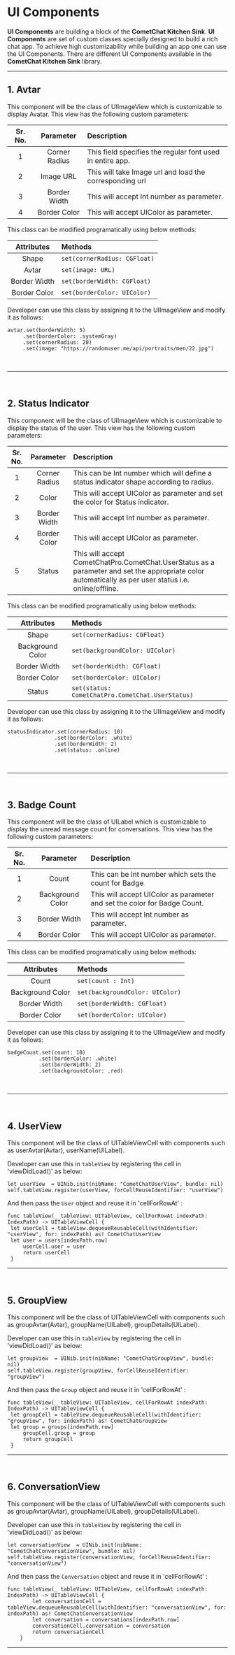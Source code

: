 

# UI Components

**UI Components** are building a block of the **CometChat Kitchen Sink**. **UI Components** are set of custom classes specially designed to build a rich chat app. To achieve high customizability while building an app one can use the UI Components. There are different UI Components available in the **CometChat Kitchen Sink** library.

---
## 1. Avtar

This component will be the class of UIImageView which is customizable to display Avatar. This view has the following custom parameters:

| **Sr. No.**| **Parameter** | **Description** |
| :---: | :---: | :--- |
|1 | Corner Radius | This field specifies the regular font used in entire app. |
|2 | Image URL  | This will take Image url and load the corresponding url |
|3 | Border Width | This will accept Int number as parameter.  |
|4 | Border Color | This will accept UIColor as parameter. |

This class can be modified programatically using below methods: 

| **Attributes** | **Methods** |
| :---: | :--- |
| Shape | `set(cornerRadius: CGFloat)` |
| Avtar  | `set(image: URL)` |
| Border Width | `set(borderWidth: CGFloat)` |
| Border Color | `set(borderColor: UIColor)` |

Developer can use this class by assigning it to the UIImageView and modify it as follows: 

```
avtar.set(borderWidth: 5)
     .set(borderColor: .systemGray)
     .set(cornerRadius: 20)
     .set(image: "https://randomuser.me/api/portraits/men/22.jpg")
```
<br>

---

<br>


## 2. Status Indicator 

This component will be the class of UIImageView which is customizable to display the status of the user. This view has the following custom parameters:

| **Sr. No.**| **Parameter** | **Description** |
| :---: | :---: | :--- |
|1 | Corner Radius | This can be Int number which will define a status indicator shape according to radius. |
|2 | Color | This will accept UIColor as parameter and set the color for Status indicator. |
|3 | Border Width | This will accept Int number as parameter.  |
|4 | Border Color | This will accept UIColor as parameter. |
|5 | Status | This will accept CometChatPro.CometChat.UserStatus as a parameter and set the appropriate color automatically as per user status i.e. online/offline. |

This class can be modified programatically using below methods: 

| **Attributes** | **Methods** |
| :---: | :--- |
| Shape | `set(cornerRadius: CGFloat)` |
| Background Color  | `set(backgroundColor: UIColor)` |
| Border Width | `set(borderWidth: CGFloat)` |
| Border Color | `set(borderColor: UIColor)` |
| Status | `set(status: CometChatPro.CometChat.UserStatus)` |


Developer can use this class by assigning it to the UIImageView and modify it as follows: 

```
statusIndicator.set(cornerRadius: 10)
               .set(borderColor: .white)
			   .set(borderWidth: 2)
			   .set(status: .online)
```
<br>

---

<br>

## 3. Badge Count 

This component will be the class of UILabel which is customizable to display the unread message count for conversations. This view has the following custom parameters:

| **Sr. No.**| **Parameter** | **Description** |
| :---: | :---: | :--- |
|1 | Count | This can be Int number which sets the count for Badge |
|2 | Background Color | This will accept UIColor as parameter and set the color for Badge Count. |
|3 | Border Width | This will accept Int number as parameter.  |
|4 | Border Color | This will accept UIColor as parameter. |

This class can be modified programatically using below methods: 

| **Attributes** | **Methods** |
| :---: | :--- |
| Count | `set(count : Int) ` |
| Background Color  | `set(backgroundColor: UIColor)` |
| Border Width | `set(borderWidth: CGFloat)` |
| Border Color | `set(borderColor: UIColor)` |


Developer can use this class by assigning it to the UIImageView and modify it as follows: 

```
badgeCount.set(count: 10)
	      .set(borderColor: .white)
		  .set(borderWidth: 2)
	      .set(backgroundColor: .red)
```
<br>

---

<br>



## 4. UserView

This component will be the class of UITableViewCell with components such as userAvtar(Avtar), userName(UILabel).

Developer can use this  in `tableView` by registering the cell in 'viewDidLoad()' as below: 

```
let userView  = UINib.init(nibName: "CometChatUserView", bundle: nil)
self.tableView.register(userView, forCellReuseIdentifier: "userView")
```

And then pass the `User` object and  reuse it in 'cellForRowAt' :

```
func tableView(_ tableView: UITableView, cellForRowAt indexPath: IndexPath) -> UITableViewCell {
 let userCell = tableView.dequeueReusableCell(withIdentifier: "userView", for: indexPath) as! CometChatUserView
 let user = users[indexPath.row]
     userCell.user = user
     return userCell
 }
```

---

<br>



## 5. GroupView

This component will be the class of UITableViewCell with components such as groupAvtar(Avtar),  groupName(UILabel), groupDetails(UILabel). 

Developer can use this  in `tableView` by registering the cell in 'viewDidLoad()' as below: 

```
let groupView  = UINib.init(nibName: "CometChatGroupView", bundle: nil)
self.tableView.register(groupView, forCellReuseIdentifier: "groupView")
```

And then pass the `Group` object and  reuse it in 'cellForRowAt' :

```
func tableView(_ tableView: UITableView, cellForRowAt indexPath: IndexPath) -> UITableViewCell {
 let groupCell = tableView.dequeueReusableCell(withIdentifier: "groupView", for: indexPath) as! CometChatGroupView 
 let group = groups[indexPath.row]
     groupCell.group = group
     return groupCell
 }
```

---

<br>

## 6. ConversationView

This component will be the class of UITableViewCell with components such as groupAvtar(Avtar),  groupName(UILabel), groupDetails(UILabel). 

Developer can use this  in `tableView` by registering the cell in 'viewDidLoad()' as below: 

```
let conversationView  = UINib.init(nibName: "CometChatConversationView", bundle: nil)
self.tableView.register(conversationView, forCellReuseIdentifier: "conversationView")
```

And then pass the `Conversation` object and  reuse it in 'cellForRowAt' :

```
func tableView(_ tableView: UITableView, cellForRowAt indexPath: IndexPath) -> UITableViewCell {
        let conversationCell = tableView.dequeueReusableCell(withIdentifier: "conversationView", for: indexPath) as! CometChatConversationView
        let conversation = conversations[indexPath.row]
        conversationCell.conversation = conversation
        return conversationCell
    }
```

---

<br>